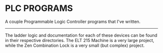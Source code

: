 PLC PROGRAMS
================
A couple Programmable Logic Controller programs that I've written.

-----------------------------------------------------------------------------------------

The ladder logic and documentation for each of these devices can be found in their respective directories.  The ELT 215 Machine is a very large project, while the Zen Combination Lock is a very small (but complex) project.
